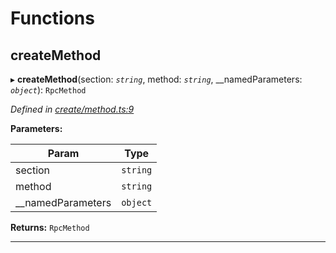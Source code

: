 

# Functions

<a id="createmethod"></a>

##  createMethod

▸ **createMethod**(section: *`string`*, method: *`string`*, __namedParameters: *`object`*): `RpcMethod`

*Defined in [create/method.ts:9](https://github.com/polkadot-js/api/blob/822f15e/packages/type-jsonrpc/src/create/method.ts#L9)*

**Parameters:**

| Param | Type |
| ------ | ------ |
| section | `string` |
| method | `string` |
| __namedParameters | `object` |

**Returns:** `RpcMethod`

___

